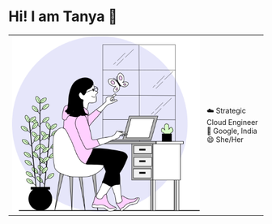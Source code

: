 # Hi! I am Tanya 👋

<!--
**tanyarw/tanyarw** is a ✨ _special_ ✨ repository because its `README.md` (this file) appears on your GitHub profile.

Here are some ideas to get you started:
-->
<table>
  <tr>
    <td><img src="./about.svg"></td>
    <td>
  ☁️ Strategic Cloud Engineer<br>
 📍 Google, India<br>
 😄 She/Her <br>
    </td>
  </tr>
</table>


